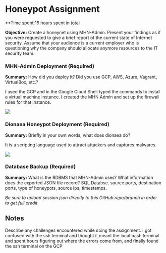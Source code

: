 # Honeypot Assignment

**Time spent:16 hours spent in total

**Objective:** Create a honeynet using MHN-Admin. Present your findings as if you were requested to give a brief report of the current state of Internet security. Assume that your audience is a current employer who is questioning why the company should allocate anymore resources to the IT security team.

### MHN-Admin Deployment (Required)

**Summary:** How did you deploy it? Did you use GCP, AWS, Azure, Vagrant, VirtualBox, etc.?

I used the GCP and in the Google Cloud Shell typed the commands to install a virtual machine instance. I created the MHN Admin and set up the firewall rules for that instance.

<img src="mhn-admin.gif">

### Dionaea Honeypot Deployment (Required)

**Summary:** Briefly in your own words, what does dionaea do?

It is a scripting language used to attract attackers and captures malwares.

<img src="dionaea-honeypot.gif">

### Database Backup (Required) 

**Summary:** What is the RDBMS that MHN-Admin uses? What information does the exported JSON file record?
SQL Databse. source ports, destination ports, type of honeypots, source ips, timestamps.

*Be sure to upload session.json directly to this GitHub repo/branch in order to get full credit.*


## Notes

Describe any challenges encountered while doing the assignment.
I got confused with the ssh terminal and thought it meant the local bash terminal and spent hours figuring out where the errors come from, and finally found the ssh terminal on the GCP
